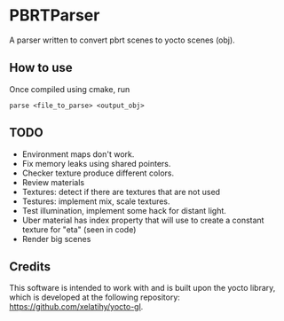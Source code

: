 # PBRTParser

A parser written to convert pbrt scenes to yocto scenes (obj).

## How to use
Once compiled using cmake, run
```
parse <file_to_parse> <output_obj>
```

## TODO

- Environment maps don't work.
- Fix memory leaks using shared pointers.
- Checker texture produce different colors.
- Review materials
- Textures: detect if there are textures that are not used
- Testures: implement mix, scale textures.
- Test illumination, implement some hack for distant light.
- Uber material has index property that will use to create a constant texture for "eta" (seen in code)
- Render big scenes

## Credits
This software is intended to work with and is built upon the yocto library, which is developed at the following repository: https://github.com/xelatihy/yocto-gl.